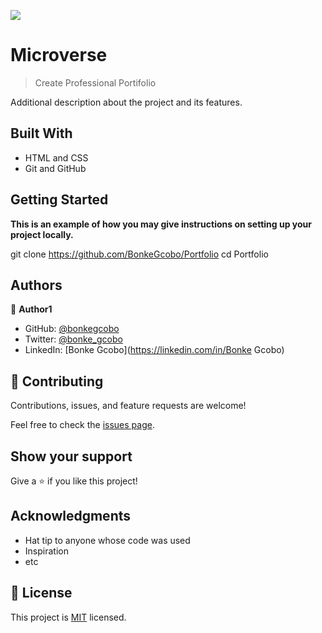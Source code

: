 ![](https://img.shields.io/badge/Microverse-blueviolet)

# Microverse

> Create Professional Portifolio


Additional description about the project and its features.

## Built With

- HTML and CSS
- Git and GitHub


## Getting Started

**This is an example of how you may give instructions on setting up your project locally.**

  git clone https://github.com/BonkeGcobo/Portfolio
  cd Portfolio

## Authors

👤 **Author1**

- GitHub: [@bonkegcobo](https://github.com/bonkegcobo)
- Twitter: [@bonke_gcobo](https://twitter.com/bonke_gcobo)
- LinkedIn: [Bonke Gcobo](https://linkedin.com/in/Bonke Gcobo)


## 🤝 Contributing

Contributions, issues, and feature requests are welcome!

Feel free to check the [issues page](../../issues/).

## Show your support

Give a ⭐️ if you like this project!

## Acknowledgments

- Hat tip to anyone whose code was used
- Inspiration
- etc

## 📝 License

This project is [MIT](./MIT.md) licensed.
